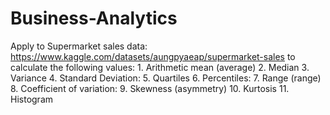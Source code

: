 # Business-Analytics
Apply to Supermarket sales data: https://www.kaggle.com/datasets/aungpyaeap/supermarket-sales to calculate the following values: 1. Arithmetic mean (average) 2. Median 3. Variance 4. Standard Deviation: 5. Quartiles 6. Percentiles: 7. Range (range) 8. Coefficient of variation: 9. Skewness (asymmetry) 10. Kurtosis 11. Histogram
